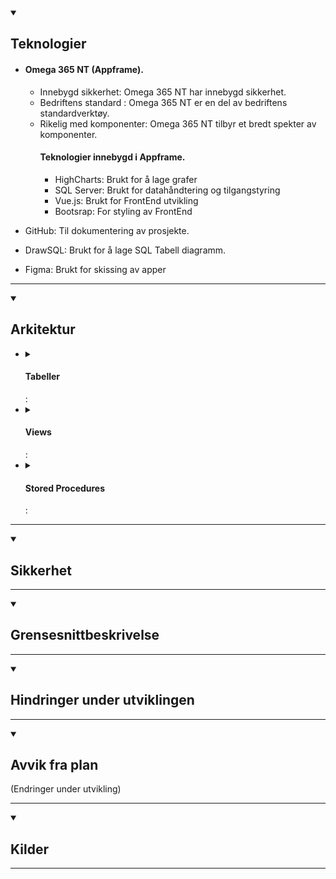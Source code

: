 <details open>
  <summary>
    <h2>Teknologier</h2>
  </summary>

  - #### Omega 365 NT (Appframe).
    
    - Innebygd sikkerhet: Omega 365 NT har innebygd sikkerhet.
    - Bedriftens standard : Omega 365 NT er en del av bedriftens standardverktøy.
    - Rikelig med komponenter: Omega 365 NT tilbyr et bredt spekter av komponenter.
        #### Teknologier innebygd i Appframe.
      - HighCharts: Brukt for å lage grafer
      - SQL Server: Brukt for datahåndtering og tilgangstyring
      - Vue.js: Brukt for FrontEnd utvikling
      - Bootsrap: For styling av FrontEnd

  - GitHub: Til dokumentering av prosjekte.
  - DrawSQL: Brukt for å lage SQL Tabell diagramm.
  - Figma: Brukt for skissing av apper

    
  <hr>
</details>
<details open>
  <summary>
    <h2>Arkitektur</h2>
  </summary>
<ul>
    <li>
      <details>
        <summary>
          <h4>Tabeller</h4>:
        </summary>      
        <a href="https://drawsql.app/teams/omega-1/diagrams/feedback-system-for-kundeservice-2/embed">Tabellstruktur</a>
          <img src="https://github.com/Ben9boyz/FagProove-2024/assets/167029110/3d32a234-53bc-4ef3-bb9c-5a8932c3222a" />
      </details>
    </li>
    <li>
      <details>
        <summary>
          <h4>Views</h4>: 
        </summary>
        <table>
          <tr>
            <th>View Navn</th>
            <th>Beskrivelse (Hvorfor eksisterer dette viewet?)</th>
            <th>Bilder</th>
          </tr>
          <tr>
            <td><b>aviw_BenjaminKOsnes_MyCapabilitiesOnCurrentOrgUnit</b></td>
            <td>
Dette viewet viser Capabilities du har i den contexten(OrgUnit_ID) du står i.
            </td>
            <td>
              <table>
                <th>
                  <img src="https://github.com/Ben9boyz/FagProove-2024/assets/167029110/78a73f71-caed-46f6-8b7e-399d8d816e8e" width="200" />
                </th>
              </table>
            </td>
          </tr>
          <tr>
            <td><b>aviw_BenjaminKOsnes_CompanyReviewsStatsAvgRatingOverTime</b></td>
            <td>
              Dette viewet henter ut va rating til bedriften var for hver gang det ble lagt in en anmeldelse
            </td>
            <td>
              <table>
                <th>
                  <img src="https://github.com/Ben9boyz/FagProove-2024/assets/167029110/99ffb8d2-bfd5-445b-bfba-6242c4d4badf" width="200" />
                </th>
              </table>
            </td>
          </tr>
          <tr>
            <td><b>aviw_BenjaminKOsnes_CompanyReviewsStats</b></td>
            <td>
                   Henter ut Statistikk om bedriftens anmeldeser
            </td>
            <td>
              <table>
                <th>
                  <img src="https://github.com/Ben9boyz/FagProove-2024/assets/167029110/76937ca7-ee89-4c3e-8439-97dc5a6451af" width="200" />
                </th>
              </table>
            </td>
          </tr>
          <tr>
            <td><b>aviw_BenjaminKOsnes_ReviewsCompanies</b></td>
            <td>
                   Henter ut alle bedrifter i systemet og anmeldelsene din på dem om det eksistere
            </td>
            <td>
              <table>
                <th>
                  <img src="https://github.com/Ben9boyz/FagProove-2024/assets/167029110/648063fe-3bd2-4b7e-926c-9dd9783afde4" width="200" />
                </th>
              </table>
            </td>
          </tr>
        </table>
      </details>
    </li>
    <li>
      <details>
        <summary>
          <h4>Stored Procedures</h4>:
        </summary>
        <table>
          <tr>
            <th>Stored Procedure Navn</th>
            <th>Beskrivelse</th>
            <th>Bilde</th>
          </tr>
          <tr>
            <td><b>astp_BenjaminKOsnes_CreateResponse</b></td>
            <td>
              Lager ny rad i response tabellen med Review_ID og Comment som blir sendt inn
            </td>
            <td>
              <table>
                <th>
                  <img src="https://github.com/Ben9boyz/FagProove-2024/assets/167029110/6bd74c1d-1d97-4e46-a9e2-5ec760b46c35" width="200" />
                </th>
              </table>
            </td>
          </tr>
                    <tr>
            <td><b>astp_BenjaminKOsnes_CreateReview</b></td>
            <td>
              Lager ny rad i Review tabellen med data om reviewen som parameter
            </td>
            <td>
              <table>
                <th> <img src="https://github.com/Ben9boyz/FagProove-2024/assets/167029110/08f87ced-2ae6-4b5e-b4f4-a0e09910e7a9" width="200" />
                </th>
              </table>
            </td>
          </tr>
                              <tr>
            <td><b>astp_BenjaminKOsnes_DeleteReview</b></td>
            <td>
              Sletter rad i Review tabellen bruker review_ID som paramter
            </td>
            <td>
              <table>
                <th> <img src="https://github.com/Ben9boyz/FagProove-2024/assets/167029110/cd373988-91c3-49e1-8533-bfbe3cd65bcb" width="200" />
                </th>
              </table>
            </td>
          </tr>
        </table>
      </details>
    </li>
  </ul>
  <hr />
</details>

<details open>
  <summary>
    <h2>Sikkerhet</h2>
  </summary>

  <hr />
</details>
<details open>
  <summary>
    <h2>Grensesnittbeskrivelse</h2>
  </summary>
 
  <hr />
</details>

<details open>
  <summary>
    <h2>Hindringer under utviklingen</h2>
  </summary>

  <hr />
</details>

<details open>
  <summary>
    <h2>Avvik fra plan</h2> (Endringer under utvikling)
  </summary>
  

  <hr />
</details>

<details open>
  <summary>
    <h2>Kilder</h2>
  </summary>


 
<hr />
</details>

<!-- Urls -->
[Vue.js]: https://img.shields.io/badge/Vue.js-35495E?style=for-the-badge&logo=vuedotjs&logoColor=4FC08D
[Vue-url]: https://vuejs.org/
